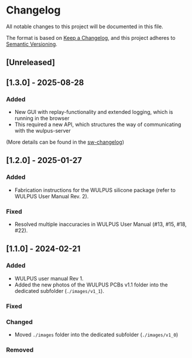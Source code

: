 # Changelog

All notable changes to this project will be documented in this file.

The format is based on [Keep a Changelog](https://keepachangelog.com/en/1.0.0/),
and this project adheres to [Semantic Versioning](https://semver.org/spec/v2.0.0.html).

## [Unreleased]

## [1.3.0] - 2025-08-28

### Added
- New GUI with replay-functionality and extended logging, which is running in the browser
- This required a new API, which structures the way of communicating with the wulpus-server

(More details can be found in the [sw-changelog](../sw/CHANGELOG.md))


## [1.2.0] - 2025-01-27

### Added
- Fabrication instructions for the WULPUS silicone package (refer to WULPUS User Manual Rev. 2).

### Fixed
- Resolved multiple inaccuracies in WULPUS User Manual (#13, #15, #18, #22).  

## [1.1.0] - 2024-02-21

### Added

- WULPUS user manual Rev 1.
- Added the new photos of the WULPUS PCBs v1.1 folder into the dedicated subfolder (`./images/v1_1`).

### Fixed

### Changed

- Moved `./images` folder into the dedicated subfolder (`./images/v1_0`)

### Removed